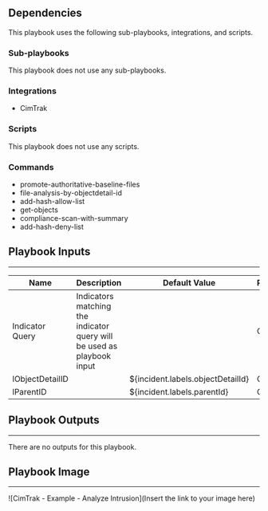 

## Dependencies
This playbook uses the following sub-playbooks, integrations, and scripts.

### Sub-playbooks
This playbook does not use any sub-playbooks.

### Integrations
* CimTrak

### Scripts
This playbook does not use any scripts.

### Commands
* promote-authoritative-baseline-files
* file-analysis-by-objectdetail-id
* add-hash-allow-list
* get-objects
* compliance-scan-with-summary
* add-hash-deny-list

## Playbook Inputs
---

| **Name** | **Description** | **Default Value** | **Required** |
| --- | --- | --- | --- |
| Indicator Query | Indicators matching the indicator query will be used as playbook input |  | Optional |
| lObjectDetailID |  | ${incident.labels.objectDetailId} | Optional |
| lParentID |  | ${incident.labels.parentId} | Optional |

## Playbook Outputs
---
There are no outputs for this playbook.

## Playbook Image
---
![CimTrak - Example - Analyze Intrusion](Insert the link to your image here)
